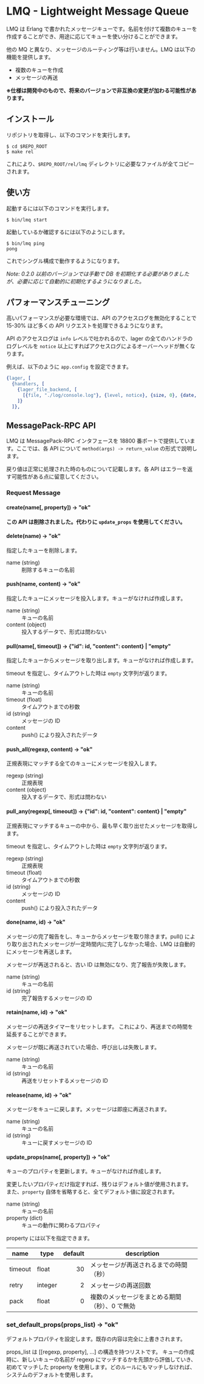 # LMQ - Lightweight Message Queue

LMQ は Erlang で書かれたメッセージキューです。名前を付けて複数のキューを作成することができ、用途に応じてキューを使い分けることができます。

他の MQ と異なり、メッセージのルーティング等は行いません。LMQ は以下の機能を提供します。

* 複数のキューを作成
* メッセージの再送

**※仕様は開発中のもので、将来のバージョンで非互換の変更が加わる可能性があります。**

## インストール

リポジトリを取得し、以下のコマンドを実行します。

    $ cd $REPO_ROOT
    $ make rel

これにより、`$REPO_ROOT/rel/lmq` ディレクトリに必要なファイルが全てコピーされます。

## 使い方

起動するには以下のコマンドを実行します。

    $ bin/lmq start

起動しているか確認するには以下のようにします。

    $ bin/lmq ping
    pong

これでシングル構成で動作するようになります。

*Note: 0.2.0 以前のバージョンでは手動で DB を初期化する必要がありましたが、必要に応じて自動的に初期化するようになりました。*

## パフォーマンスチューニング
高いパフォーマンスが必要な環境では、API のアクセスログを無効化することで 15-30% ほど多くの API リクエストを処理できるようになります。

API のアクセスログは `info` レベルで吐かれるので、lager の全てのハンドラのログレベルを `notice` 以上にすればアクセスログによるオーバーヘッドが無くなります。

例えば、以下のように `app.config` を設定できます。

```erlang
{lager, [
  {handlers, [
    {lager_file_backend, [
      [{file, "./log/console.log"}, {level, notice}, {size, 0}, {date, "$D0"}, {count, 14}]
    ]}
  ]},
```

## MessagePack-RPC API

LMQ は MessagePack-RPC インタフェースを 18800 番ポートで提供しています。ここでは、各 API について `method(args) -> return_value` の形式で説明します。

戻り値は正常に処理された時のものについて記載します。各 API はエラーを返す可能性がある点に留意してください。

### Request Message

#### create(name[, property]) -> "ok"
**この API は削除されました。代わりに `update_props` を使用してください。**

#### delete(name) -> "ok"

指定したキューを削除します。

<dl>
<dt>name (string)</dt><dd>削除するキューの名前</dd>
</dl>

#### push(name, content) -> "ok"
指定したキューにメッセージを投入します。キューがなければ作成します。

<dl>
<dt>name (string)</dt><dd>キューの名前</dd>
<dt>content (object)</dt><dd>投入するデータで、形式は問わない</dd>
</dl>

#### pull(name[, timeout]) -> {"id": id, "content": content} | "empty"
指定したキューからメッセージを取り出します。キューがなければ作成します。

timeout を指定し、タイムアウトした時は `empty` 文字列が返ります。

<dl>
<dt>name (string)</dt><dd>キューの名前</dd>
<dt>timeout (float)<dt><dd>タイムアウトまでの秒数</dd>
<dt>id (string)</dt><dd>メッセージの ID</dd>
<dt>content</dt><dd>push() により投入されたデータ</dd>
</dl>

#### push_all(regexp, content) -> "ok"

正規表現にマッチする全てのキューにメッセージを投入します。

<dl>
<dt>regexp (string)</dt><dd>正規表現</dd>
<dt>content (object)</dt><dd>投入するデータで、形式は問わない</dd>
</dl>

#### pull_any(regexp[, timeout]) -> {"id": id, "content": content} | "empty"

正規表現にマッチするキューの中から、最も早く取り出せたメッセージを取得します。

timeout を指定し、タイムアウトした時は `empty` 文字列が返ります。

<dl>
<dt>regexp (string)</dt><dd>正規表現</dd>
<dt>timeout (float)<dt><dd>タイムアウトまでの秒数</dd>
<dt>id (string)</dt><dd>メッセージの ID</dd>
<dt>content</dt><dd>push() により投入されたデータ</dd>
</dl>

#### done(name, id) -> "ok"

メッセージの完了報告をし、キューからメッセージを取り除きます。pull() により取り出されたメッセージが一定時間内に完了しなかった場合、LMQ は自動的にメッセージを再送します。

メッセージが再送されると、古い ID は無効になり、完了報告が失敗します。

<dl>
<dt>name (string)</dt><dd>キューの名前</dd>
<dt>id (string)</dt><dd>完了報告するメッセージの ID</dd>
</dl>

#### retain(name, id) -> "ok"

メッセージの再送タイマーをリセットします。
これにより、再送までの時間を延長することができます。

メッセージが既に再送されていた場合、呼び出しは失敗します。

<dl>
<dt>name (string)</dt><dd>キューの名前</dd>
<dt>id (string)</dt><dd>再送をリセットするメッセージの ID</dd>
</dl>

#### release(name, id) -> "ok"

メッセージをキューに戻します。メッセージは即座に再送されます。

<dl>
<dt>name (string)</dt><dd>キューの名前</dd>
<dt>id (string)</dt><dd>キューに戻すメッセージの ID</dd>
</dl>

#### update_props(name[, property]) -> "ok"
キューのプロパティを更新します。キューがなければ作成します。

変更したいプロパティだけ指定すれば、残りはデフォルト値が使用されます。
また、`property` 自体を省略すると、全てデフォルト値に設定されます。

<dl>
<dt>name (string)</dt><dd>キューの名前</dd>
<dt>property (dict)</dt><dd>キューの動作に関わるプロパティ</dd>
</dl>

property には以下を指定できます。

name | type | default | description
---  | ---  | ---:    | ---
timeout | float   | 30 | メッセージが再送されるまでの時間（秒）
retry   | integer | 2  | メッセージの再送回数
pack    | float   | 0  |複数のメッセージをまとめる期間（秒）、0 で無効

### set_default_props(props_list) -> "ok"
デフォルトプロパティを設定します。既存の内容は完全に上書きされます。

props_list は [[regexp, property], ...] の構造を持つリストです。
キューの作成時に、新しいキューの名前が regexp にマッチするかを先頭から評価していき、初めてマッチした property を使用します。どのルールにもマッチしなければ、システムのデフォルトを使用します。

